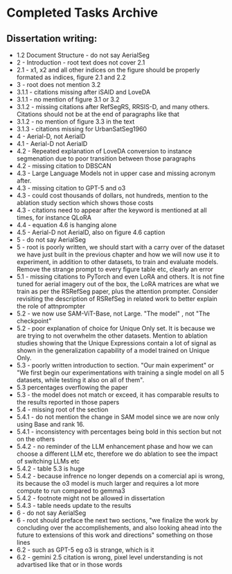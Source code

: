 # Completed Tasks Archive

## Dissertation writing:

* 1.2 Document Structure - do not say AerialSeg
* 2 - Introduction - root text does not cover 2.1
* 2.1 - x1, x2 and all other indices on the figure should be properly formated as indices, figure 2.1 and 2.2
* 3 - root does not mention 3.2
* 3.1.1 - citations missing after iSAID and LoveDA
* 3.1.1 - no mention of figure 3.1 or 3.2
* 3.1.2 - missing citations after RefSegRS, RRSIS-D, and many others. Citations should not be at the end of paragraphs like that
* 3.1.2 - no mention of figure 3.3 in the text
* 3.1.3 - citations missing for UrbanSatSeg1960
* 4 - Aerial-D, not AerialD
* 4.1 - Aerial-D not AerialD
* 4.2 - Repeated explanation of LoveDA conversion to instance segmenation due to poor transition between those paragraphs
* 4.2 - missing citation to DBSCAN
* 4.3 - Large Language Models not in upper case and missing acronym after.
* 4.3 - missing citation to GPT-5 and o3
* 4.3 - could cost thousands of dollars, not hundreds, mention to the ablation study section which shows those costs
* 4.3 - citations need to appear after the keyword is mentioned at all times, for instance QLoRA
* 4.4 - equation 4.6 is hanging alone
* 4.5 - Aerial-D not AerialD, also on figure 4.6 caption
* 5 - do not say AerialSeg
* 5 - root is poorly written, we should start with a carry over of the dataset we have just built in the previous chapter and how we will now use it to experiment, in addition to other datasets, to train and evaluate models. Remove the strange prompt to every figure table etc, clearly an error
* 5.1 - missing citations to PyTorch and even LoRA and others. It is not fine tuned for aerial imagery out of the box, the LoRA matrices are what we train as per the RSRefSeg paper, plus the attention prompter. Consider revisiting the description of RSRefSeg in related work to better explain the role of attnprompter
* 5.2 - we now use SAM-ViT-Base, not Large. "The model" , not "The checkpoint"
* 5.2 - poor explanation of choice for Unique Only set. It is because we are trying to not overwhelm the other datasets. Mention to ablation studies showing that the Unique Expressions contain a lot of signal as shown in the generalization capability of a model trained on Unique Only.
* 5.3 -  poorly written introduction to section. "Our main experiment" or "We first begin our experimentations with training a single model on all 5 datasets, while testing it also on all of them".
* 5.3 percentages overflowing the paper
* 5.3 -  the model does not match or exceed, it has comparable results to the results reported in those papers
* 5.4 - missing root of the section
* 5.4.1 - do not mention the change in SAM model since we are now only using Base and rank 16.
* 5.4.1 - inconsistency with percentages being bold in this section but not on the others
* 5.4.2 -  no reminder of the LLM enhancement phase and how we can choose a different LLM etc, therefore we do ablation to see the impact of switching LLMs etc
* 5.4.2 -  table 5.3 is huge
* 5.4.2 - because infrence no longer depends on a comercial api is wrong, its because the o3 model is much larger and requires a lot more compute to run compared to gemma3
* 5.4.2 - footnote might not be allowed in dissertation
* 5.4.3 -  table needs update to the results
* 6 - do not say AerialSeg
* 6 - root should preface the next two sections, "we finalize the work by concluding over the accomplishements, and also looking ahead into the future to extensions of this work and directions" something on those lines
* 6.2 - such as GPT-5 eg o3 is strange, which is it
* 6.2 - gemini 2.5 citation is wrong, pixel level understanding is not advartised like that or in those words
